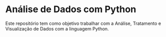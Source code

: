 # Análise de Dados com Python 
Este repositório tem como objetivo trabalhar com a Análise, Tratamento e Visualização de Dados com a linguagem Python.
